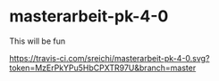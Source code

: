 # masterarbeit-pk-4-0

This will be fun


https://travis-ci.com/sreichi/masterarbeit-pk-4-0.svg?token=MzErPkYPu5HbCPXTR97U&branch=master
